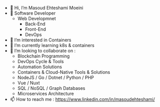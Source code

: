 - 👋 Hi, I’m Masoud Ehteshami Moeini
- 👋 Software Developer 
  - Web Developmnet
    - Back-End
    - Front-End 
    - DevOps 
- 👀 I’m interested in Containers
- 🌱 I’m currently learning k8s & containers
- 💞️ I’m looking to collaborate on :
  - Blockchain Programming
  - DevOps Cycle & Tools
  - Automation Solutions
  - Containers & Cloud-Native Tools & Solutions
  - NodeJS / Go / Dotnet / Python / PHP 
  - Vue / Nuxt 
  - SQL / NoSQL / Graph Databases 
  - Microservices Architecture
- 📫 How to reach me : https://www.linkedin.com/in/masoudehteshami/

<!---
masoudei/masoudei is a ✨ special ✨ repository because its `README.md` (this file) appears on your GitHub profile.
You can click the Preview link to take a look at your changes.
--->
